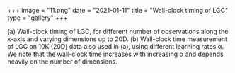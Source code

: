 +++
image = "11.png"
date = "2021-01-11"
title = "Wall-clock timing of LGC"
type = "gallery"
+++

(a) Wall-clock timing of LGC, for different number of observations along the x-axis and varying dimensions up to 20D. (b) Wall-clock time measurement of LGC on 10K (20D) data also used in (a), using different learning rates &alpha;. We note that the wall-clock time increases with increasing &alpha; and depends heavily on the number of dimensions.